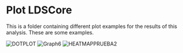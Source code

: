 # Plot LDSCore

This is a folder containing different plot examples for the results of this analysis. These are some examples.

![DOTPLOT](https://github.com/Javi-Martinez-Lopez/LDScoreAnalysis/assets/112853494/87ec54a7-aea9-462c-8030-5ac59155ecc1)
![Graph6](https://github.com/Javi-Martinez-Lopez/LDScoreAnalysis/assets/112853494/28faf54e-90b7-4418-a595-4acb2c20c798)
![HEATMAPPRUEBA2](https://github.com/Javi-Martinez-Lopez/LDScoreAnalysis/assets/112853494/8da7077b-8027-437d-8efb-ed7b49bc22cf)

